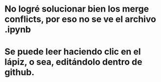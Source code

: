 # No logré solucionar bien los merge conflicts, por eso no se ve el archivo .ipynb
# Se puede leer haciendo clic en el lápiz, o sea, editándolo dentro de github.
